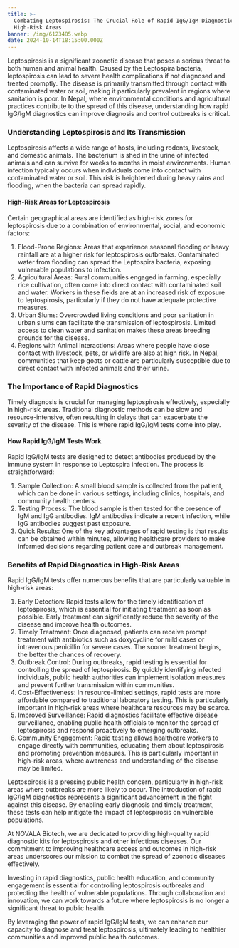 ```yaml
---
title: >-
  Combating Leptospirosis: The Crucial Role of Rapid IgG/IgM Diagnostics in
  High-Risk Areas
banner: /img/6123485.webp
date: 2024-10-14T18:15:00.000Z
---
```


Leptospirosis is a significant zoonotic disease that poses a serious threat to both human and animal health. Caused by the Leptospira bacteria, leptospirosis can lead to severe health complications if not diagnosed and treated promptly. The disease is primarily transmitted through contact with contaminated water or soil, making it particularly prevalent in regions where sanitation is poor. In Nepal, where environmental conditions and agricultural practices contribute to the spread of this disease, understanding how rapid IgG/IgM diagnostics can improve diagnosis and control outbreaks is critical.

### Understanding Leptospirosis and Its Transmission

Leptospirosis affects a wide range of hosts, including rodents, livestock, and domestic animals. The bacterium is shed in the urine of infected animals and can survive for weeks to months in moist environments. Human infection typically occurs when individuals come into contact with contaminated water or soil. This risk is heightened during heavy rains and flooding, when the bacteria can spread rapidly.

#### High-Risk Areas for Leptospirosis

Certain geographical areas are identified as high-risk zones for leptospirosis due to a combination of environmental, social, and economic factors:

1. Flood-Prone Regions: Areas that experience seasonal flooding or heavy rainfall are at a higher risk for leptospirosis outbreaks. Contaminated water from flooding can spread the Leptospira bacteria, exposing vulnerable populations to infection.
2. Agricultural Areas: Rural communities engaged in farming, especially rice cultivation, often come into direct contact with contaminated soil and water. Workers in these fields are at an increased risk of exposure to leptospirosis, particularly if they do not have adequate protective measures.
3. Urban Slums: Overcrowded living conditions and poor sanitation in urban slums can facilitate the transmission of leptospirosis. Limited access to clean water and sanitation makes these areas breeding grounds for the disease.
4. Regions with Animal Interactions: Areas where people have close contact with livestock, pets, or wildlife are also at high risk. In Nepal, communities that keep goats or cattle are particularly susceptible due to direct contact with infected animals and their urine.

### The Importance of Rapid Diagnostics

Timely diagnosis is crucial for managing leptospirosis effectively, especially in high-risk areas. Traditional diagnostic methods can be slow and resource-intensive, often resulting in delays that can exacerbate the severity of the disease. This is where rapid IgG/IgM tests come into play.

#### How Rapid IgG/IgM Tests Work

Rapid IgG/IgM tests are designed to detect antibodies produced by the immune system in response to Leptospira infection. The process is straightforward:

1. Sample Collection: A small blood sample is collected from the patient, which can be done in various settings, including clinics, hospitals, and community health centers.
2. Testing Process: The blood sample is then tested for the presence of IgM and IgG antibodies. IgM antibodies indicate a recent infection, while IgG antibodies suggest past exposure.
3. Quick Results: One of the key advantages of rapid testing is that results can be obtained within minutes, allowing healthcare providers to make informed decisions regarding patient care and outbreak management.

### Benefits of Rapid Diagnostics in High-Risk Areas

Rapid IgG/IgM tests offer numerous benefits that are particularly valuable in high-risk areas:

1. Early Detection: Rapid tests allow for the timely identification of leptospirosis, which is essential for initiating treatment as soon as possible. Early treatment can significantly reduce the severity of the disease and improve health outcomes.
2. Timely Treatment: Once diagnosed, patients can receive prompt treatment with antibiotics such as doxycycline for mild cases or intravenous penicillin for severe cases. The sooner treatment begins, the better the chances of recovery.
3. Outbreak Control: During outbreaks, rapid testing is essential for controlling the spread of leptospirosis. By quickly identifying infected individuals, public health authorities can implement isolation measures and prevent further transmission within communities.
4. Cost-Effectiveness: In resource-limited settings, rapid tests are more affordable compared to traditional laboratory testing. This is particularly important in high-risk areas where healthcare resources may be scarce.
5. Improved Surveillance: Rapid diagnostics facilitate effective disease surveillance, enabling public health officials to monitor the spread of leptospirosis and respond proactively to emerging outbreaks.
6. Community Engagement: Rapid testing allows healthcare workers to engage directly with communities, educating them about leptospirosis and promoting prevention measures. This is particularly important in high-risk areas, where awareness and understanding of the disease may be limited.

Leptospirosis is a pressing public health concern, particularly in high-risk areas where outbreaks are more likely to occur. The introduction of rapid IgG/IgM diagnostics represents a significant advancement in the fight against this disease. By enabling early diagnosis and timely treatment, these tests can help mitigate the impact of leptospirosis on vulnerable populations.

At NOVALA Biotech, we are dedicated to providing high-quality rapid diagnostic kits for leptospirosis and other infectious diseases. Our commitment to improving healthcare access and outcomes in high-risk areas underscores our mission to combat the spread of zoonotic diseases effectively.

Investing in rapid diagnostics, public health education, and community engagement is essential for controlling leptospirosis outbreaks and protecting the health of vulnerable populations. Through collaboration and innovation, we can work towards a future where leptospirosis is no longer a significant threat to public health.

By leveraging the power of rapid IgG/IgM tests, we can enhance our capacity to diagnose and treat leptospirosis, ultimately leading to healthier communities and improved public health outcomes.
